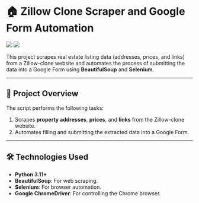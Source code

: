 # 🏠 Zillow Clone Scraper and Google Form Automation

![](demo.gif)
![](sheets_result.png)

This project scrapes real estate listing data (addresses, prices, and links) from a Zillow-clone website and automates the process of submitting the data into a Google Form using **BeautifulSoup** and **Selenium**.

---

## 🚀 **Project Overview**

The script performs the following tasks:

1. Scrapes **property addresses**, **prices**, and **links** from the Zillow-clone website.
2. Automates filling and submitting the extracted data into a Google Form.

---

## 🛠️ **Technologies Used**

- **Python 3.11+**
- **BeautifulSoup**: For web scraping.
- **Selenium**: For browser automation.
- **Google ChromeDriver**: For controlling the Chrome browser.
